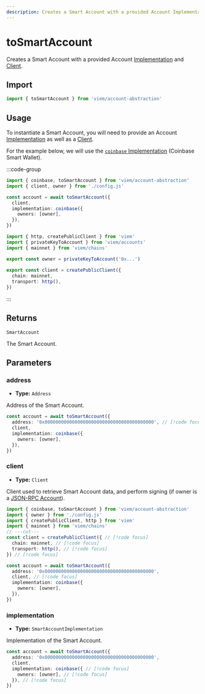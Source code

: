 ```yaml
---
description: Creates a Smart Account with a provided Account Implementation.
---
```


# toSmartAccount

Creates a Smart Account with a provided Account [Implementation](/account-abstraction/accounts/smart/toSmartAccount#implementation) and [Client](/docs/clients/public).

## Import

```ts
import { toSmartAccount } from 'viem/account-abstraction'
```

## Usage

To instantiate a Smart Account, you will need to provide an Account [Implementation](/account-abstraction/accounts/smart/toSmartAccount#implementation) as well as a [Client](/docs/clients/public). 

For the example below, we will use the [`coinbase` Implementation](/account-abstraction/accounts/smart/coinbase) (Coinbase Smart Wallet).

:::code-group

```ts twoslash [example.ts]
import { coinbase, toSmartAccount } from 'viem/account-abstraction'
import { client, owner } from './config.js'

const account = await toSmartAccount({
  client,
  implementation: coinbase({
    owners: [owner],
  }),
})
```

```ts twoslash [config.ts] filename="config.ts"
import { http, createPublicClient } from 'viem'
import { privateKeyToAccount } from 'viem/accounts'
import { mainnet } from 'viem/chains'

export const owner = privateKeyToAccount('0x...')
 
export const client = createPublicClient({
  chain: mainnet,
  transport: http(),
})
```

:::

## Returns

`SmartAccount`

The Smart Account.

## Parameters

### address

- **Type:** `Address`

Address of the Smart Account.

```ts
const account = await toSmartAccount({
  address: '0x0000000000000000000000000000000000000000', // [!code focus]
  client,
  implementation: coinbase({
    owners: [owner],
  }),
})
```

### client

- **Type:** `Client`

Client used to retrieve Smart Account data, and perform signing (if owner is a [JSON-RPC Account](/docs/accounts/jsonRpc)).

```ts
import { coinbase, toSmartAccount } from 'viem/account-abstraction'
import { owner } from './config.js'
import { createPublicClient, http } from 'viem'
import { mainnet } from 'viem/chains'
// ---cut---
const client = createPublicClient({ // [!code focus]
  chain: mainnet, // [!code focus]
  transport: http(), // [!code focus]
}) // [!code focus]

const account = await toSmartAccount({
  address: '0x0000000000000000000000000000000000000000',
  client, // [!code focus]
  implementation: coinbase({
    owners: [owner],
  }),
})
```

### implementation

- **Type:** `SmartAccountImplementation`

Implementation of the Smart Account.

```ts
const account = await toSmartAccount({
  address: '0x0000000000000000000000000000000000000000',
  client,
  implementation: coinbase({ // [!code focus]
    owners: [owner], // [!code focus]
  }), // [!code focus]
})
```